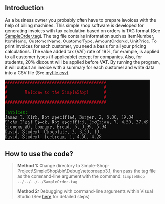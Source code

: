 ## Introduction
As a business owner you probably often have to prepare invoices with the help of billing machines.
This simple shop software is developed for generating invoices with tax calculation based on orders in TAG format (See [SampleOrder.tag](./SimpleShop.Test/SampleOrder.tag)).
The tag file contains information such as ItemNumber, ItemName, CustomerName, CustomerType, AmountOrdered, UnitPrice.
To print invoices for each customer, you need a basis for all your pricing calculations. The value added tax (VAT) rate of 19%, for example, is applied to all customer types (if applicable) except for companies.
Also, for students, 20% discount will be applied before VAT.
By running the program, it will output an invoice with a summary for each customer and write data into a CSV file (See [myfile.csv](./myfile.csv)).   

![alt text](SampleOutput.png)

## How to use the code?
> **Method 1:** Change directory to Simple-Shop-Project\SimpleShop\bin\Debug\netcoreapp3.1, then pass the tag file as the command-line argument with the command: ```SimpleShop ../../../../SampleOrder.tag```  
> 
> **Method 2:** Debugging with command-line arguments within Visual Studio (See [here](https://dailydotnettips.com/how-to-pass-command-line-arguments-using-visual-studio/) for detailed steps)
  
